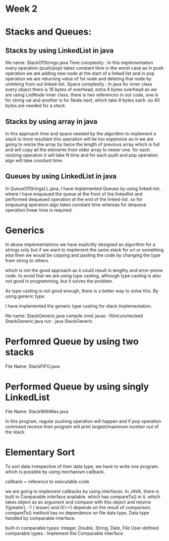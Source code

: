 # Week 2

# Stacks and Queues:

## Stacks by using LinkedList in java

file name: StackOfStrings.java
Time complexity : In this implementation every operation (push/pop) takes constant time in the worst case as in push
operation we are adding new node at the start of a linked list and in pop operation we are returning value of 1st node
and deleting that node by unlinking from out linked-list.
Space complexity : In java for inner class every object there is 16 bytes of overhead, extra 8 bytes overhead as we are
using ListNode inner class. there is two references in out code, one is for string val and another is for Node next,
which take 8 bytes each. so 40 bytes are needed for a stack.

## Stacks by using array in java

In this approach time and space needed by the algorithm to implement a stack is more resultant this operation will be
too expensive as in we are going to resize the array by twice the length of previous array which is full and will copy
all the elements from older array to newer one. for each resizing operation it will take N time and for each push and
pop
operation algo will take constant time.

## Queues by using LinkedList in java

In QueueOfStringsLL.java, I have implemented Queues by using linked-list. where I have enqueued the queue at the front
of
the linkedlist and performed dequeued operation at the end of the linked-list. so for enqueuing operation algo takes
constant time whereas for dequeue operation linear time is required.

# Generics

In above implementations we have explicitly designed an algorithm for a strings only but if we want to implement the
same
stack for url or something else then we would be copying and pasting the code by changing the type from string to
others.

which is not the good approach as it could result in lengthy and error-prone code. to avoid that we are using type
casting, although type casting is also not good in programming, but it solves the problem.

As type casting is not good enough, there is a better way to solve this. By using generic type.

I have implemented the generic type casting for stack implementation.

file name: StackGeneric.java
compile cmd: javac -Xlint:unchecked StackGeneric.java
run : java StackGeneric

# Perfomred Queue by using two stacks

File Name: StackFIFO.java

# Performed Queue by using singly LinkedList

File Name: StackWithMax.java

In this program, regular pushing operation will happen and if pop operation command receive then program will print
largest/maximum number out of the stack.

# Elementary Sort

To sort data irrespective of their data type, we have to write one program. which is possible by using mechanism
callback.

callback = reference to executable code

we are going to implement callbacks by using interfaces. In JAVA, there is built in Comparable interface available.
which has compareTo() in it. which takes object as an argument and compare with this object and returns 1(greater), -1 (
lesser) and 0(==) depends on the result of comparison. compareTo() method has no dependence on file data type. Data type
handled by comparable interface.

built-in comparable types: Integer, Double, String, Date, File
User-defined comparable types : Implement the Comparable interface.






